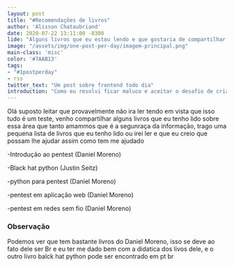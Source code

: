 ```yaml
---
layout: post
title: "#Recomendações de livros"
author: 'Alisson Chataubriand'
date: 2020-07-22 13:11:00 -0300
lide: "Alguns livros que eu estou lendo e que gostaria de compartilhar!"
image: "/assets/img/one-post-per-day/imagem-principal.png"
main-class: 'misc'
color: '#7AAB13'
tags:
- "#1postperday"
- rss
twitter_text: "Um post sobre frontend todo dia"
introduction: "Como eu resolvi ficar maluco e aceitar o desafio de criar um post por dia durante o tempo que eu conseguir."
---
```

Olá suposto leitar que provavelmente não ira ler tendo em vista que isso tudo é um teste, venho compartilhar alguns
livros que eu tenho lido sobre essa área que tanto amammos que é a segunraça da informação, trago uma pequena lista 
de livros que eu tenho lido ou irei ler e que eu creio que possam lhe ajudar assim como tem me ajudado 

-Introdução ao pentest (Daniel Moreno)

-Black hat python (Justin Seitz)

-python para pentest (Daniel Moreno)

-pentest em aplicação web (Daniel Moreno)

-pentest em redes sem fio (Daniel Moreno)


### Observação

Podemos ver que tem bastante livros do Daniel Moreno, isso se deve ao fato dele ser Br e eu ter me dado bem com 
a didatica dos livos dele, e o outro livro balck hat python pode ser encontrado em pt br 
